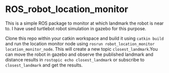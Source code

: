 # ROS_robot_location_monitor
 This is a simple ROS package to monitor at which landmark the robot is near to.
 I have used turtlebot robot simulation in gazebo for this purpose.

 Clone this repo within your catkin workspace and build it using `catkin build` and
 run the location monitor node using `rosrun robot_location_monitor location_monitor_node`.
 This will create a new topic `closest_landmark`.You can move the robot in gazebo and
 observe the published landmark and distance results in `rostopic echo closest_landmark`
 or subscribe to `closest_landmark` and get the results.
